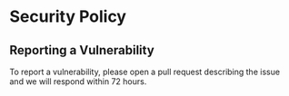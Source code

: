 # Security Policy

## Reporting a Vulnerability

To report a vulnerability, please open a pull request describing the issue and we will respond within 72 hours.
